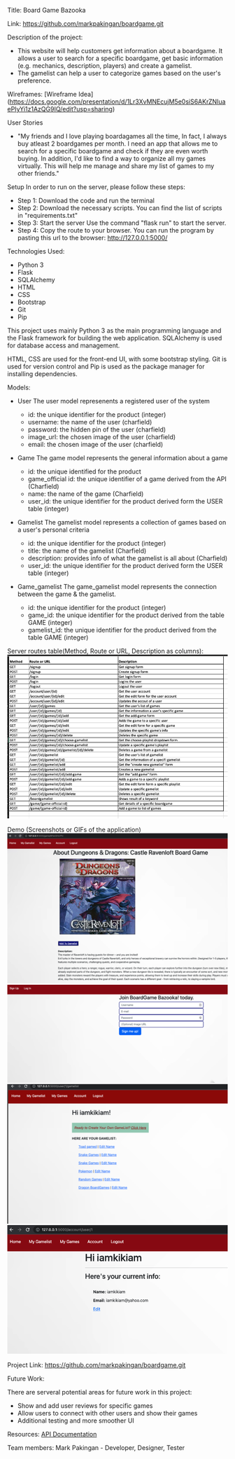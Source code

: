 
Title: 
Board Game Bazooka

Link: 
https://github.com/markpakingan/boardgame.git

Description of the project:
- This website will help customers get information about a boardgame. It allows a user to search for a specific boardgame, get basic information (e.g. mechanics, description, players) and create a gamelist. 
- The gamelist can help a user to categorize games based on the user's preference. 
  
Wireframes:
[Wireframe Idea] (https://docs.google.com/presentation/d/1Lr3XvMNEcujM5e0siS6AKrZNIuaePIyYi1z1AzQG9IQ/edit?usp=sharing)



User Stories
* "My friends and I love playing boardagames all the time, In fact, I always buy atleast 2 boardgames per month. I need an app that allows me to search for a specific boardgame and check if they are even worth buying. In addition, I'd like to find a way to organize all my games virtually. This will help me manage and share my list of games to my other friends."



Setup
In order to run on the server, please follow these steps:

- Step 1: Download the code and run the terminal
- Step 2: Download the necessary scripts. 
  You can find the list of scripts in "requirements.txt"
- Step 3: Start the server
  Use the command "flask run" to start the server. 
- Step 4: Copy the route to your browser. 
  You can run the program by pasting this url to the browser: http://127.0.0.1:5000/

Technologies Used:
- Python 3
- Flask
- SQLAlchemy
- HTML
- CSS
- Bootstrap
- Git
- Pip

This project uses mainly Python 3 as the main programming language and the Flask framework
for building the web application. SQLAlchemy is used for database access and management. 

HTML, CSS are used for the front-end UI, with some bootstrap styling. Git is used for version control and Pip is used as the package manager for installing dependencies.


Models:
* User
    The user model represenents a registered user of the system

    - id: the unique identifier for the product (integer)
    - username: the name of the user (charfield)
    - password: the hidden pin of the user (charfield)
    - image_url: the chosen image of the user (charfield)
    - email: the chosen image of the user (charfield)

* Game
    The game model represents the general information about a game

    - id: the unique identified for the product
    - game_official id: the unique identifier of a game derived from the API (Charfield)
    - name: the name of the game (Charfield)
    - user_id: the unique identifier for the product derived form the USER table (integer)
  


* Gamelist
    The gamelist model represents a collection of games based on a user's personal criteria

    - id: the unique identifier for the product (integer)
    - title: the name of the gamelist (Charfield)
    - description: provides info of what the gamelist is all about (Charfield)
    - user_id: the unique identifier for the product derived form the USER table (integer)


* Game_gamelist
    The game_gamelist model represents the connection between the game & the gamelist.

    - id: the unique identifier for the product (integer)
    - game_id: the unique identifier for the product derived from the table GAME (integer)
    - gamelist_id: the unique identifier for the product derived from the table GAME (integer)


  
Server routes table(Method, Route or URL, Description as columns):
![Alt text](/images/Boardgame%20table%20route.png)


Demo (Screenshots or GIFs of the application)
![Alt text](/images/Demo%201.png)
![Alt text](/images/Demo%202.png)
![Alt text](/images/Demo%203.png)
![Alt text](/images/Demo%204.png)


Project Link:
https://github.com/markpakingan/boardgame.git


Future Work:

There are serveral potential areas for future work in this project: 

* Show and add user reviews for specific games
* Allow users to connect with other users and show their games
* Additional testing and more smoother UI


Resources:
 [API Documentation](https://www.boardgameatlas.com/api/docs)


Team members:
Mark Pakingan - Developer, Designer, Tester